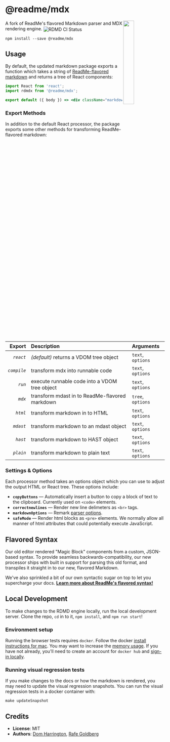 # @readme/mdx

<img align="right" width="26%" src="https://owlbertsio-resized.s3.amazonaws.com/Reading.psd.full.png">

A fork of ReadMe's flavored Markdown parser and MDX rendering engine. <img align=center src=https://github.com/readmeio/markdown/workflows/CI/badge.svg alt="RDMD CI Status">

```
npm install --save @readme/mdx
```

## Usage

By default, the updated markdown package exports a function which takes a string of [ReadMe-flavored markdown](https://docs.readme.com/rdmd/docs/syntax-extensions) and returns a tree of React components:

```jsx
import React from 'react';
import rdmdx from '@readme/mdx';

export default ({ body }) => <div className="markdown-body">{rdmdx(body)}</div>;
```

### Export Methods

In addition to the default React processor, the package exports some other methods for transforming ReadMe-flavored markdown:

|      Export | Description                                    | Arguments         |
| ----------: | :--------------------------------------------- | :---------------- |
|   _`react`_ | _(default)_ returns a VDOM tree object         | `text`, `options` |
| _`compile`_ | transform mdx into runnable code               | `text`, `options` |
|     _`run`_ | execute runnable code into a VDOM tree object  | `text`, `options` |
|     _`mdx`_ | transform mdast in to ReadMe-flavored markdown | `tree`, `options` |
|    _`html`_ | transform markdown in to HTML                  | `text`, `options` |
|   _`mdast`_ | transform markdown to an mdast object          | `text`, `options` |
|    _`hast`_ | transform markdown to HAST object              | `text`, `options` |
|   _`plain`_ | transform markdown to plain text               | `text`, `options` |

### Settings & Options

Each processor method takes an options object which you can use to adjust the output HTML or React tree. These options include:

- **`copyButtons`** — Automatically insert a button to copy a block of text to the clipboard. Currently used on `<code>` elements.
- **`correctnewlines`** — Render new line delimeters as `<br>` tags.
- **`markdownOptions`** — Remark [parser options](https://github.com/remarkjs/remark/tree/main/packages/remark-stringify#processorusestringify-options).
- **`safeMode`** — Render html blocks as `<pre>` elements. We normally allow all manner of html attributes that could potentially execute JavaScript.

## Flavored Syntax

Our old editor rendered "Magic Block" components from a custom, JSON-based syntax. To provide seamless backwards-compatibility, our new processor ships with built in support for parsing this old format, and transpiles it straight in to our new, flavored Markdown.

We've also sprinkled a bit of our own syntactic sugar on top to let you supercharge your docs. [**Learn more about ReadMe's flavored syntax!**](https://docs.readme.com/rdmd/docs/syntax-extensions)

## Local Development

To make changes to the RDMD engine locally, run the local development server. Clone the repo, `cd` in to it, `npm install`, and `npm run start`!

### Environment setup

Running the browser tests requires `docker`. Follow the docker [install instructions for mac](https://docs.docker.com/docker-for-mac/install/). You may want to increase the [memory usage](https://docs.docker.com/docker-for-mac/#resources). If you have not already, you'll need to create an account for `docker hub` and [sign-in locally](https://docs.docker.com/docker-for-mac/#docker-hub).

### Running visual regression tests

If you make changes to the docs or how the markdown is rendered, you may need to update the visual regression snapshots. You can run the visual regression tests in a docker container with:

```
make updateSnapshot
```

## Credits

- **License**: MIT
- **Authors**: [Dom Harrington](https://github.com/domharrington/), [Rafe Goldberg](https://github.com/rafegoldberg)
